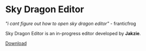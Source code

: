 # Sky Dragon Editor


*"i cant figure out how to open sky dragon editor"* - franticfrog


Sky Dragon Editor is an in-progress editor developed by **Jakzie**.

[Download](https://gitlab.com/jakzie2/csdataeditor)
